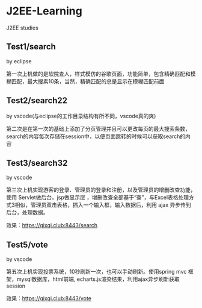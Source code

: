 # J2EE-Learning

  J2EE studies

## Test1/search

  by eclipse

第一次上机做的是软院查人，样式模仿的谷歌页面，功能简单，包含精确匹配和模糊匹配，最大搜素10条，当然，精确匹配的总是显示在模糊匹配前面

## Test2/search22

  by vscode(与eclipse的工作目录结构有所不同，vscode真的爽)

第二次是在第一次的基础上添加了分页管理并且可以更改每页的最大搜索条数，search的内容每次存储在session中，以便页面跳转的时候可以获取search的内容

## Test3/search32

  by vscode

第三次上机实现游客的登录、管理员的登录和注册，以及管理员的增删改查功能，使用 Servlet做后台，jsp做显示层 ，增删改查全部基于“查”，与Excel表格处理方式3相似，管理员双击表格，插入一个输入框，输入数据后，利用 ajax 异步传到后台，处理数据。

效果：https://qixqi.club:8443/search

## Test5/vote

  by vscode

第五次上机实现投票系统，10秒刷新一次，也可以手动刷新。使用spring mvc 框架，mysql数据库，html前端, echarts.js渲染结果，利用ajax异步刷新获取 session

效果：https://qixqi.club:8443/vote
